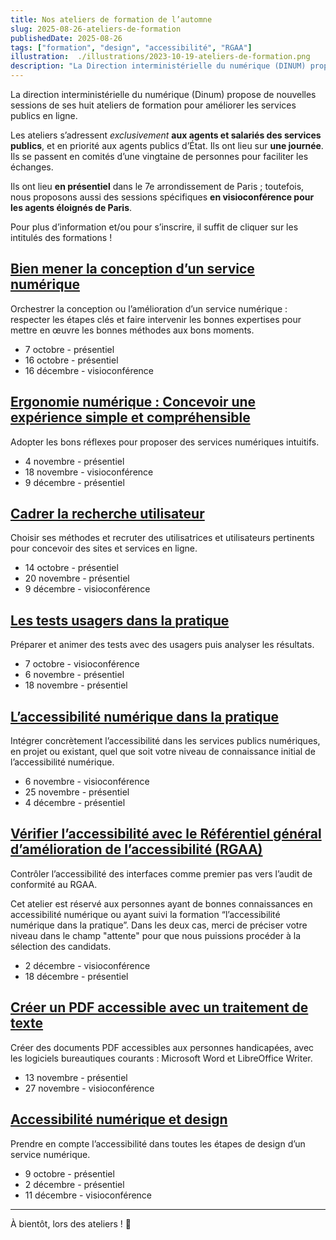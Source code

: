 ```yaml
---
title: Nos ateliers de formation de l’automne
slug: 2025-08-26-ateliers-de-formation
publishedDate: 2025-08-26
tags: ["formation", "design", "accessibilité", "RGAA"]
illustration:  ./illustrations/2023-10-19-ateliers-de-formation.png
description: "La Direction interministérielle du numérique (DINUM) propose, à partir d’octobre, de nouvelles sessions de ses huit ateliers de formation sur le design, la recherche utilisateur, l’accessibilité pour aider les agents à améliorer les services publics en ligne."
---
```


<p class="fr-text--lead">La direction interministérielle du numérique (Dinum) propose de nouvelles sessions de ses huit ateliers de formation pour améliorer les services publics en ligne.</p>
<p>Les ateliers s’adressent <em>exclusivement</em> <strong>aux agents et salariés des services publics</strong>, et en priorité aux agents publics d’État. Ils ont lieu sur <strong>une journée</strong>. Ils se passent en comités d’une vingtaine de personnes pour faciliter les échanges.</p> 
<p>Ils ont lieu <strong>en présentiel</strong> dans le 7e arrondissement de Paris&nbsp;; toutefois, nous proposons aussi des sessions spécifiques <strong>en visioconférence pour les agents éloignés de Paris</strong>.</p>
<p>Pour plus d’information et/ou pour s’inscrire, il suffit de cliquer sur les intitulés des formations&nbsp;!</p>

<h2 class="fr-mt-4w fr-h6"><a href="/formations/design/atelier-mener-conception/">Bien mener la conception d’un service numérique</a></h2>

Orchestrer la conception ou l’amélioration d’un service numérique&nbsp;: respecter les étapes clés et faire intervenir les bonnes expertises pour mettre en œuvre les bonnes méthodes aux bons moments.
- 7 octobre - présentiel
- 16 octobre - présentiel
- 16 décembre - visioconférence
  
<h2 class="fr-mt-4w fr-h6"><a href="/formations/design/atelier-ergonomie/">Ergonomie numérique&nbsp;: Concevoir une expérience simple et compréhensible</a></h2>

Adopter les bons réflexes pour proposer des services numériques intuitifs.
- 4 novembre - présentiel
- 18 novembre - visioconférence
- 9 décembre - présentiel

<h2 class="fr-mt-4w fr-h6"><a href="/formations/recherche-utilisateur/atelier-cadrer-recherche-utilisateur/">Cadrer la recherche utilisateur</a></h2>

Choisir ses méthodes et recruter des utilisatrices et utilisateurs pertinents pour concevoir des sites et services en ligne.
- 14 octobre - présentiel
- 20 novembre - présentiel
- 9 décembre - visioconférence

<h2 class="fr-mt-4w fr-h6"><a href="/formations/recherche-utilisateur/atelier-test-usager/">Les tests usagers dans la pratique</a></h2>

Préparer et animer des tests avec des usagers puis analyser les résultats.
- 7 octobre - visioconférence
- 6 novembre - présentiel
- 18 novembre - présentiel

<h2 class="fr-mt-4w fr-h6"><a href="/formations/accessibilite/atelier-accessibilite-pratique/">L’accessibilité numérique dans la pratique</a></h2>

Intégrer concrètement l’accessibilité dans les services publics numériques, en projet ou existant, quel que soit votre niveau de connaissance initial de l’accessibilité numérique.
- 6 novembre - visioconférence
- 25 novembre - présentiel
- 4 décembre - présentiel

<h2 class="fr-mt-4w fr-h6"><a href="/formations/accessibilite/atelier-coder-accessible/">Vérifier l’accessibilité avec le Référentiel général d’amélioration de l’accessibilité (RGAA)</a></h2>

Contrôler l’accessibilité des interfaces comme premier pas vers l’audit de conformité au RGAA.
<div class="fr-callout fr-icon-information-line">
    <p class="fr-callout__text">Cet atelier est réservé aux personnes ayant de bonnes connaissances en accessibilité numérique ou ayant suivi la formation “l’accessibilité numérique dans la pratique”. Dans les deux cas, merci de préciser votre niveau dans le champ "attente" pour que nous puissions procéder à la sélection des candidats.</p>
</div>

- 2 décembre - visioconférence
- 18 décembre - présentiel

<h2 class="fr-mt-4w fr-h6"><a href="/formations/accessibilite/atelier-pdf-accessible/">Créer un PDF accessible avec un traitement de texte</a></h2>

Créer des documents PDF accessibles aux personnes handicapées, avec les logiciels bureautiques courants : Microsoft Word et LibreOffice Writer.
- 13 novembre - présentiel
- 27 novembre - visioconférence

<h2 class="fr-mt-4w fr-h6"><a href="/formations/accessibilite/atelier-accessibilite-designer/">Accessibilité numérique et design</a></h2>

Prendre en compte l’accessibilité dans toutes les étapes de design d’un service numérique.
- 9 octobre - présentiel
- 2 décembre - présentiel
- 11 décembre - visioconférence

<hr/>

À bientôt, lors des ateliers&nbsp;! <span aria-hidden="true">👋</span>
